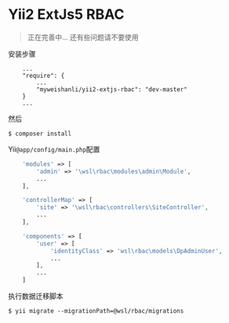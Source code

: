 Yii2 ExtJs5 RBAC
=========

> 正在完善中...
> 还有些问题请不要使用

安装步骤

```
    ...
    "require": {
        ...
        "myweishanli/yii2-extjs-rbac": "dev-master"
    }
    ...
```

然后
```
$ composer install
```

Yii`@app/config/main.php`配置
```php
    'modules' => [
        'admin' => '\wsl\rbac\modules\admin\Module',
        ...
    ],
```

```php
    'controllerMap' => [
        'site' => '\wsl\rbac\controllers\SiteController',
        ...
    ],
```

```php
    'components' => [
        'user' => [
            'identityClass' => 'wsl\rbac\models\DpAdminUser',
            ...
        ],
        ...
    ]
```

执行数据迁移脚本
```
$ yii migrate --migrationPath=@wsl/rbac/migrations
```